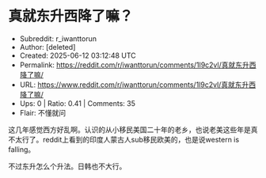 # 真就东升西降了嘛？

- Subreddit: r_iwanttorun
- Author: [deleted]
- Created: 2025-06-12 03:12:48 UTC
- Permalink: https://reddit.com/r/iwanttorun/comments/1l9c2vl/真就东升西降了嘛/
- URL: https://www.reddit.com/r/iwanttorun/comments/1l9c2vl/真就东升西降了嘛/
- Ups: 0 | Ratio: 0.41 | Comments: 35
- Flair: 不懂就问


这几年感觉西方好乱啊。认识的从小移民美国二十年的老乡，也说老美这些年是真不太行了。reddit上看到的印度人蒙古人sub移民欧美的，也是说western
is falling。

不过东升怎么个升法。日韩也不大行。

